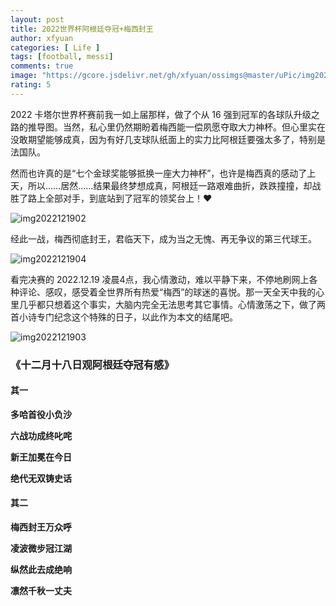 ```yaml
---
layout: post
title: 2022世界杯阿根廷夺冠+梅西封王
author: xfyuan
categories: [ Life ]
tags: [football, messi]
comments: true
image: "https://gcore.jsdelivr.net/gh/xfyuan/ossimgs@master/uPic/img2022121901.jpeg"
rating: 5
---
```


2022 卡塔尔世界杯赛前我一如上届那样，做了个从 16 强到冠军的各球队升级之路的推导图。当然，私心里仍然期盼着梅西能一偿夙愿夺取大力神杯。但心里实在没敢期望能够成真，因为有好几支球队纸面上的实力比阿根廷要强太多了，特别是法国队。

然而也许真的是“七个金球奖能够抵换一座大力神杯”，也许是梅西真的感动了上天，所以……居然……结果最终梦想成真，阿根廷一路艰难曲折，跌跌撞撞，却战胜了路上全部对手，到底站到了冠军的领奖台上！❤️

![img2022121902](https://gcore.jsdelivr.net/gh/xfyuan/ossimgs@master/uPic/img2022121902.jpeg)

经此一战，梅西彻底封王，君临天下，成为当之无愧、再无争议的第三代球王。

![img2022121904](https://gcore.jsdelivr.net/gh/xfyuan/ossimgs@master/uPic/img2022121904.jpeg)

看完决赛的 2022.12.19 凌晨4点，我心情激动，难以平静下来，不停地刷网上各种评论、感叹，感受着全世界所有热爱“梅西”的球迷的喜悦。那一天全天中我的心里几乎都只想着这个事实，大脑内完全无法思考其它事情。心情激荡之下，做了两首小诗专门纪念这个特殊的日子，以此作为本文的结尾吧。

![img2022121903](https://gcore.jsdelivr.net/gh/xfyuan/ossimgs@master/uPic/img2022121903.jpeg)

### 《十二月十八日观阿根廷夺冠有感》

#### 其一

**多哈首役小负沙**

**六战功成终叱咤**

**新王加冕在今日**

**绝代无双铸史话**

#### 其二

**梅西封王万众呼**

**凌波微步冠江湖**

**纵然此去成绝响**

**凛然千秋一丈夫**
